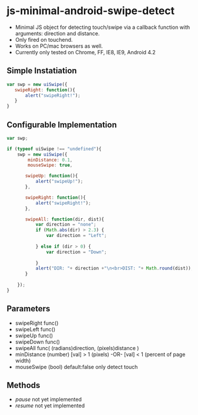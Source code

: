js-minimal-android-swipe-detect
===============================

 - Minimal JS object for detecting touch/swipe via a callback function with arguments: direction and distance.
  - Only fired on touchend.
  - Works on PC/mac browsers as well.
  - Currently only tested on Chrome, FF, IE8, IE9, Android 4.2

## Simple Instatiation
```js
var swp = new uiSwipe({
   swipeRight: function(){ 
       alert("swipeRight!");
   }
}
```

## Configurable Implementation
```js
var swp;

if (typeof uiSwipe !== "undefined"){
    swp = new uiSwipe({
      	minDistance: 0.1,
      	mouseSwipe: true,

       swipeUp: function(){ 
           alert("swipeUp!");
       },

       swipeRight: function(){ 
           alert("swipeRight!");
       },

       swipeAll: function(dir, dist){
           var direction = "none";
           if (Math.abs(dir) > 2.3) {
               var direction = "Left";
               
           } else if (dir > 0) {
               var direction = "Down";
               
           }
           alert("DIR: "+ direction +"\n<br>DIST: "+ Math.round(dist));
       }
        
    });
}
```

## Parameters
 - swipeRight func()
 - swipeLeft  func()
 - swipeUp    func()
 - swipeDown  func()
 - swipeAll   func(  (radians)direction, (pixels)distance  )
 - minDistance  (number) [val] > 1 (pixels) -OR- [val] < 1 (percent of page width)
 - mouseSwipe   (bool) default:false  only detect touch 

## Methods
 - *pause* not yet implemented
 - *resume* not yet implemented
